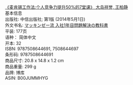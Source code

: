 [《麦肯锡工作法:个人竞争力提升50%的7堂课》 大岛祥誉, 王柏静](https://www.amazon.cn/%E5%9B%BE%E4%B9%A6/dp/B00JUMMHYG)  
基本信息  
出版社: 中信出版社; 第1版 (2014年5月1日)  
外文书名: [マッキンゼー流 入社1年目問題解決の教科書](https://www.amazon.cn/s/462-5943757-6111431?_encoding=UTF8&field-keywords=%E3%83%9E%E3%83%83%E3%82%AD%E3%83%B3%E3%82%BC%E3%83%BC%E6%B5%81%20%E5%85%A5%E7%A4%BE1%E5%B9%B4%E7%9B%AE%E5%95%8F%E9%A1%8C%E8%A7%A3%E6%B1%BA%E3%81%AE%E6%95%99%E7%A7%91%E6%9B%B8&search-alias=books)  
平装: 177页  
语种： 简体中文  
开本: 32  
ISBN: 9787508644691, 7508644697  
条形码: 9787508644691  
商品尺寸: 20.8 x 14.8 x 1.2 cm  
商品重量: 299 g  
品牌: 博库  
ASIN: B00JUMMHYG  


